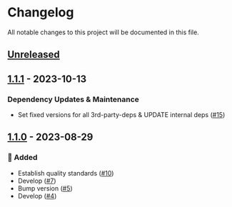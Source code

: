 # Changelog

All notable changes to this project will be documented in this file.

## [Unreleased](https://github.com/figuren-theater/ft-media/compare/1.1.1...HEAD)

## [1.1.1](https://github.com/figuren-theater/ft-media/compare/1.1.0...1.1.1) - 2023-10-13

### Dependency Updates & Maintenance

- Set fixed versions for all 3rd-party-deps & UPDATE internal deps ([#15](https://github.com/figuren-theater/ft-media/pull/15))

## [1.1.0](https://github.com/figuren-theater/ft-media/compare/1.0.15...1.1.0) - 2023-08-29

### 🚀 Added

- Establish quality standards ([#10](https://github.com/figuren-theater/ft-media/pull/10))
- Develop ([#7](https://github.com/figuren-theater/ft-media/pull/7))
- Bump version ([#5](https://github.com/figuren-theater/ft-media/pull/5))
- Develop ([#4](https://github.com/figuren-theater/ft-media/pull/4))
